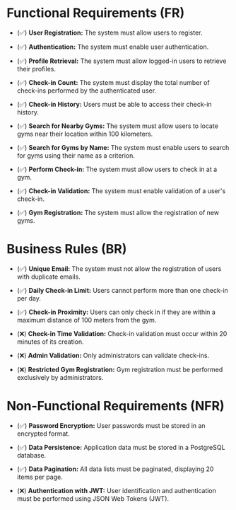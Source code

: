 # Functional Requirements (FR)
- (✅) **User Registration:** The system must allow users to register.

- (✅) **Authentication:** The system must enable user authentication.

- (✅) **Profile Retrieval:** The system must allow logged-in users to retrieve their profiles.

- (✅) **Check-in Count:** The system must display the total number of check-ins performed by the authenticated user.

- (✅) **Check-in History:** Users must be able to access their check-in history.

- (✅) **Search for Nearby Gyms:** The system must allow users to locate gyms near their location within 100 kilometers.

- (✅) **Search for Gyms by Name:** The system must enable users to search for gyms using their name as a criterion.

- (✅) **Perform Check-in:** The system must allow users to check in at a gym.

- (✅) **Check-in Validation:** The system must enable validation of a user's check-in.

- (✅) **Gym Registration:** The system must allow the registration of new gyms.


# Business Rules (BR)
- (✅) **Unique Email:** The system must not allow the registration of users with duplicate emails.

- (✅) **Daily Check-in Limit:** Users cannot perform more than one check-in per day.

- (✅) **Check-in Proximity:** Users can only check in if they are within a maximum distance of 100 meters from the gym.

- (❌) **Check-in Time Validation:** Check-in validation must occur within 20 minutes of its creation.

- (❌) **Admin Validation:** Only administrators can validate check-ins.

- (❌) **Restricted Gym Registration:** Gym registration must be performed exclusively by administrators.


# Non-Functional Requirements (NFR)
- (✅) **Password Encryption:** User passwords must be stored in an encrypted format.

- (✅) **Data Persistence:** Application data must be stored in a PostgreSQL database.

- (✅) **Data Pagination:** All data lists must be paginated, displaying 20 items per page.

- (❌) **Authentication with JWT:** User identification and authentication must be performed using JSON Web Tokens (JWT).